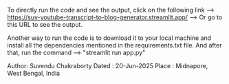 To directly run the code and see the output, click on the following link --> https://suv-youtube-transcript-to-blog-generator.streamlit.app/ --> Or go to this URL to see the output.

Another way to run the code is to download it to your local machine and install all the dependencies mentioned in the requirements.txt file. And after that, run the command --> "streamlit run app.py"

Author: Suvendu Chakraborty
Dated : 20-Jun-2025
Place : Midnapore, West Bengal, India
